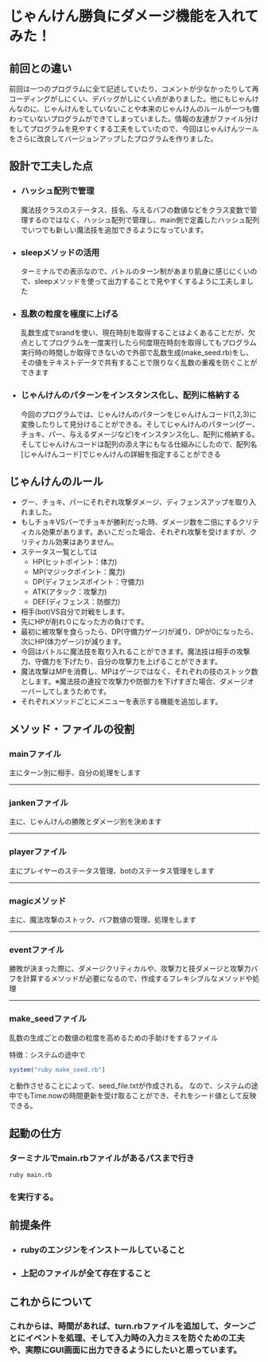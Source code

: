 # じゃんけん勝負にダメージ機能を入れてみた！

## 前回との違い

  前回は一つのプログラムに全て記述していたり、コメントが少なかったりして再コーディングがしにくい、デバッグがしにくい点がありました。他にもじゃんけんなのに、じゃんけんをしていないことや本来のじゃんけんのルールが一つも備わっていないプログラムができてしまっていました。情報の友達がファイル分けをしてプログラムを見やすくする工夫をしていたので、今回はじゃんけんツールをさらに改良してバージョンアップしたプログラムを作りました。

## 設計で工夫した点
- ### ハッシュ配列で管理

  魔法技クラスのステータス、技名、与えるバフの数値などをクラス変数で管理するのではなく、ハッシュ配列で管理し、main側で定義したハッシュ配列でいつでも新しい魔法技を追加できるようになっています。

- ### sleepメソッドの活用

  ターミナルでの表示なので、バトルのターン制があまり肌身に感じにくいので、sleepメソッドを使って出力することで見やすくするように工夫しました

- ### 乱数の粒度を極度に上げる

  乱数生成でsrandを使い、現在時刻を取得することはよくあることだが、欠点としてプログラムを一度実行したら何度現在時刻を取得してもプログラム実行時の時間しか取得できないので外部で乱数生成(make_seed.rb)をし、その値をテキストデータで共有することで限りなく乱数の重複を防ぐことができます

- ### じゃんけんのパターンをインスタンス化し、配列に格納する

  今回のプログラムでは、じゃんけんのパターンをじゃんけんコード(1,2,3)に変換したりして見分けることができる。そしてじゃんけんのパターン(グー、チョキ、パー、与えるダメージなど)をインスタンス化し、配列に格納する。そしてじゃんけんコードは配列の添え字にもなる仕組みにしたので、配列名[じゃんけんコード]でじゃんけんの詳細を指定することができる



## じゃんけんのルール
- グー、チョキ、パーにそれぞれ攻撃ダメージ、ディフェンスアップを取り入れました。
- もしチョキVSパーでチョキが勝利だった時、ダメージ数を二倍にするクリティカル効果があります。あいこだった場合、それぞれ攻撃を受けますが、クリティカル効果はありません。
- ステータス一覧としては
  - HP(ヒットポイント：体力)
  - MP(マジックポイント：魔力)
  - DP(ディフェンスポイント：守備力)
  - ATK(アタック：攻撃力)
  - DEF(ディフェンス：防御力)
- 相手(bot)VS自分で対戦をします。
- 先にHPが削れ０になった方の負けです。
- 最初に被攻撃を食らったら、DP(守備力ゲージ)が減り、DPが0になったら、次にHP(体力ゲージ)が減ります。
- 今回はバトルに魔法技を取り入れることができます。魔法技は相手の攻撃力、守備力を下げたり、自分の攻撃力を上げることができます。
- 魔法攻撃はMPを消費し、MPはゲージではなく、それぞれの技のストック数とします。※魔法技の連投で攻撃力や防御力を下げすぎた場合、ダメージオーバーしてしまうためです。
- それぞれメソッドごとにメニューを表示する機能を追加します。

## メソッド・ファイルの役割
### mainファイル

  主にターン別に相手、自分の処理をします
<hr>

### jankenファイル

  主に、じゃんけんの勝敗とダメージ別を決めます
<hr>

### playerファイル

  主にプレイヤーのステータス管理、botのステータス管理をします
<hr>

### magicメソッド

  主に、魔法攻撃のストック、バフ数値の管理、処理をします
<hr>

### eventファイル

  勝敗が決まった際に、ダメージクリティカルや、攻撃力と技ダメージと攻撃力バフを計算するメソッドが必要になるので、作成するフレキシブルなメソッドや処理
<hr>

### make_seedファイル
乱数の生成ごとの数値の粒度を高めるための手助けをするファイル

特徴：システムの途中で
```ruby
system("ruby make_seed.rb")
```
と動作させることによって、seed_file.txtが作成される。
なので、システムの途中でもTime.nowの時間更新を受け取ることができ、それをシード値として反映できる。

## 起動の仕方
### ターミナルでmain.rbファイルがあるパスまで行き
```bash
ruby main.rb
```
### を実行する。
## 前提条件
- ### rubyのエンジンをインストールしていること
- ### 上記のファイルが全て存在すること

## これからについて
 ### これからは、時間があれば、turn.rbファイルを追加して、ターンごとにイベントを処理、そして入力時の入力ミスを防ぐための工夫や、実際にGUI画面に出力できるようにしたいと思っています。
